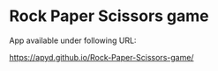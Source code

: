 # Rock Paper Scissors game

App available under following URL:

https://apyd.github.io/Rock-Paper-Scissors-game/
